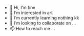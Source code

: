 - 👋 Hi, I’m fine
- 👀 I’m interested in art
- 🌱 I’m currently learning nothing kk
- 💞️ I’m looking to collaborate on ...
- 📫 How to reach me ...

<!---
mamaria0410/mamaria0410 is a ✨ special ✨ repository because its `README.md` (this file) appears on your GitHub profile.
You can click the Preview link to take a look at your changes.
--->
